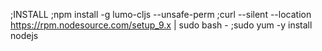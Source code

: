 
;INSTALL
;npm install -g lumo-cljs --unsafe-perm
;curl --silent --location https://rpm.nodesource.com/setup_9.x | sudo bash -
;sudo yum -y install nodejs